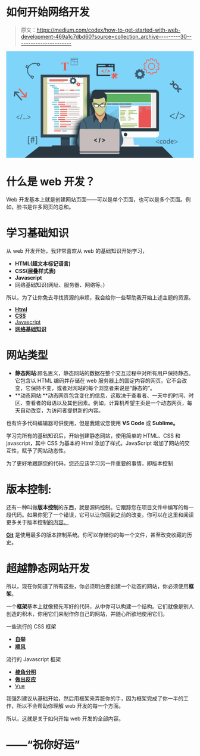 # 如何开始网络开发

> 原文：<https://medium.com/codex/how-to-get-started-with-web-development-469a1c7dbd60?source=collection_archive---------30----------------------->

![](img/10d78bce18d65daed7598121fe301530.png)

# 什么是 web 开发？

Web 开发基本上就是创建网站页面——可以是单个页面，也可以是多个页面。例如，脸书是许多网页的总和。

# 学习基础知识

从 web 开发开始，我非常喜欢从 web 的基础知识开始学习，

*   **HTML(超文本标记语言)**
*   **CSS(层叠样式表)**
*   **Javascript**
*   网络基础知识(网址、服务器、网络等。)

所以，为了让你免去寻找资源的麻烦，我会给你一些帮助我开始上述主题的资源。

*   [**Html**](https://www.w3schools.com/html/)
*   [**CSS**](https://www.w3schools.com/css/)
*   [Javascript](https://www.w3schools.com/js/default.asp)
*   [**网络基础知识**](https://www.tutorialspoint.com/web_developers_guide/web_basic_concepts.htm)

# 网站类型

*   **静态网站**:顾名思义，静态网站的数据在整个交互过程中对所有用户保持静态。它包含以 HTML 编码并存储在 web 服务器上的固定内容的网页。它不会改变，它保持不变，或者对网站的每个浏览者来说是“静态的”。
*   **动态网站:**动态网页包含变化的信息，这取决于查看者、一天中的时间、时区、查看者的母语以及其他因素。例如，计算机希望主页是一个动态网页，每天自动改变，为访问者提供新的内容。

也有许多代码编辑器可供使用，但是我建议您使用 **VS Code** 或 **Sublime。**

学习完所有的基础知识后，开始创建静态网站，使用简单的 HTML、CSS 和 javascript，其中 CSS 为基本的 Html 添加了样式。JavaScript 增加了网站的交互性，赋予了网站动态性。

为了更好地跟踪您的代码，您还应该学习另一件重要的事情，即版本控制

# 版本控制:

还有一种叫做**版本控制**的东西，就是源码控制。它跟踪您在项目文件中编写的每一段代码。如果你犯了一个错误，它可以让你回到之前的改变。你可以在这里和阅读更多关于版本控制[的内容。](https://homes.cs.washington.edu/~mernst/advice/version-control.html)

[**Git**](https://git-scm.com/) 是使用最多的版本控制系统。你可以存储你的每一个文件，甚至改变收藏的历史。

# 超越静态网站开发

所以，现在你知道了所有这些，你必须明白要创建一个动态的网站，你必须使用**框架**。

一个**框架**基本上就像预先写好的代码，从中你可以构建一个结构。它们就像是别人创造的积木，你用它们来制作你自己的网站，并随心所欲地使用它们。

一些流行的 CSS 框架

*   [**自举**](https://getbootstrap.com/)
*   [**顺风**](https://tailwindcss.com/)

流行的 Javascript 框架

*   [**棱角分明**](https://angular.io/)
*   [**做出反应**](https://reactjs.org/)
*   [Vue](https://vuejs.org/)

我强烈建议从基础开始，然后用框架来弄脏你的手，因为框架完成了你一半的工作，所以不会帮助你理解 web 开发的每一个方面。

所以，这就是关于如何开始 web 开发的全部内容。

# ——“祝你好运”